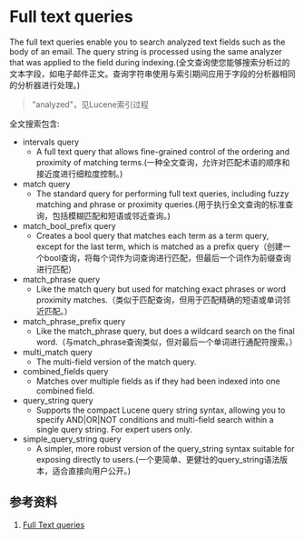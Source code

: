 # Full text queries
The full text queries enable you to search analyzed text fields such as the body of an email. The query string is processed using the same analyzer that was applied to the field during indexing.(全文查询使您能够搜索分析过的文本字段，如电子邮件正文。查询字符串使用与索引期间应用于字段的分析器相同的分析器进行处理。)
> "analyzed"，见Lucene索引过程

全文搜索包含:
+ intervals query
  - A full text query that allows fine-grained control of the ordering and proximity of matching terms.(一种全文查询，允许对匹配术语的顺序和接近度进行细粒度控制。)
+ match query
  - The standard query for performing full text queries, including fuzzy matching and phrase or proximity queries.(用于执行全文查询的标准查询，包括模糊匹配和短语或邻近查询。)
+ match_bool_prefix query
  - Creates a bool query that matches each term as a term query, except for the last term, which is matched as a prefix query（创建一个bool查询，将每个词作为词查询进行匹配，但最后一个词作为前缀查询进行匹配）
+ match_phrase query
  - Like the match query but used for matching exact phrases or word proximity matches.（类似于匹配查询，但用于匹配精确的短语或单词邻近匹配。）
+ match_phrase_prefix query
  - Like the match_phrase query, but does a wildcard search on the final word.（与match_phrase查询类似，但对最后一个单词进行通配符搜索。）
+ multi_match query
  - The multi-field version of the match query.
+ combined_fields query
  - Matches over multiple fields as if they had been indexed into one combined field.
+ query_string query
  - Supports the compact Lucene query string syntax, allowing you to specify AND|OR|NOT conditions and multi-field search within a single query string. For expert users only.
+ simple_query_string query
  - A simpler, more robust version of the query_string syntax suitable for exposing directly to users.(一个更简单、更健壮的query_string语法版本，适合直接向用户公开。)

## 参考资料
1. [Full Text queries](https://www.elastic.co/guide/en/elasticsearch/reference/current/full-text-queries.html)